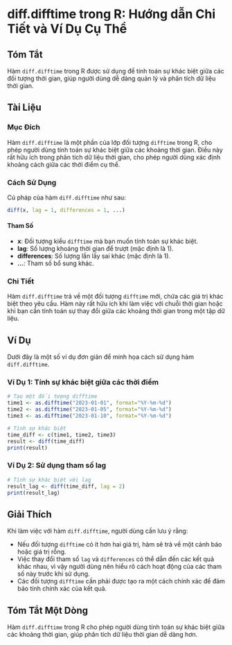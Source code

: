 <!--
Meta Description: # diff.difftime trong R: Hướng dẫn Chi Tiết và Ví Dụ Cụ Thể ## Tóm Tắt Hàm `diff.difftime` trong R được sử dụng để tính toán sự khác biệt giữa các đối...
Meta Keywords: difftime, diff, khác, thời, các
-->

# diff.difftime trong R: Hướng dẫn Chi Tiết và Ví Dụ Cụ Thể

## Tóm Tắt
Hàm `diff.difftime` trong R được sử dụng để tính toán sự khác biệt giữa các đối tượng thời gian, giúp người dùng dễ dàng quản lý và phân tích dữ liệu thời gian.

## Tài Liệu
### Mục Đích
Hàm `diff.difftime` là một phần của lớp đối tượng `difftime` trong R, cho phép người dùng tính toán sự khác biệt giữa các khoảng thời gian. Điều này rất hữu ích trong phân tích dữ liệu thời gian, cho phép người dùng xác định khoảng cách giữa các thời điểm cụ thể.

### Cách Sử Dụng
Cú pháp của hàm `diff.difftime` như sau:
```R
diff(x, lag = 1, differences = 1, ...)
```

#### Tham Số
- **x**: Đối tượng kiểu `difftime` mà bạn muốn tính toán sự khác biệt.
- **lag**: Số lượng khoảng thời gian để trượt (mặc định là 1).
- **differences**: Số lượng lần lấy sai khác (mặc định là 1).
- **...**: Tham số bổ sung khác.

### Chi Tiết
Hàm `diff.difftime` trả về một đối tượng `difftime` mới, chứa các giá trị khác biệt theo yêu cầu. Hàm này rất hữu ích khi làm việc với chuỗi thời gian hoặc khi bạn cần tính toán sự thay đổi giữa các khoảng thời gian trong một tập dữ liệu.

## Ví Dụ
Dưới đây là một số ví dụ đơn giản để minh họa cách sử dụng hàm `diff.difftime`.

### Ví Dụ 1: Tính sự khác biệt giữa các thời điểm
```R
# Tạo một đối tượng difftime
time1 <- as.difftime("2023-01-01", format="%Y-%m-%d")
time2 <- as.difftime("2023-01-05", format="%Y-%m-%d")
time3 <- as.difftime("2023-01-10", format="%Y-%m-%d")

# Tính sự khác biệt
time_diff <- c(time1, time2, time3)
result <- diff(time_diff)
print(result)
```

### Ví Dụ 2: Sử dụng tham số lag
```R
# Tính sự khác biệt với lag
result_lag <- diff(time_diff, lag = 2)
print(result_lag)
```

## Giải Thích
Khi làm việc với hàm `diff.difftime`, người dùng cần lưu ý rằng:
- Nếu đối tượng `difftime` có ít hơn hai giá trị, hàm sẽ trả về một cảnh báo hoặc giá trị rỗng.
- Việc thay đổi tham số `lag` và `differences` có thể dẫn đến các kết quả khác nhau, vì vậy người dùng nên hiểu rõ cách hoạt động của các tham số này trước khi sử dụng.
- Các đối tượng `difftime` cần phải được tạo ra một cách chính xác để đảm bảo tính chính xác của kết quả.

## Tóm Tắt Một Dòng
Hàm `diff.difftime` trong R cho phép người dùng tính toán sự khác biệt giữa các khoảng thời gian, giúp phân tích dữ liệu thời gian dễ dàng hơn.